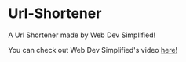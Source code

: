 # Url-Shortener

A Url Shortener made by Web Dev Simplified!

You can check out Web Dev Simplified's video [here!](https://www.youtube.com/watch?v=SLpUKAGnm-g)
